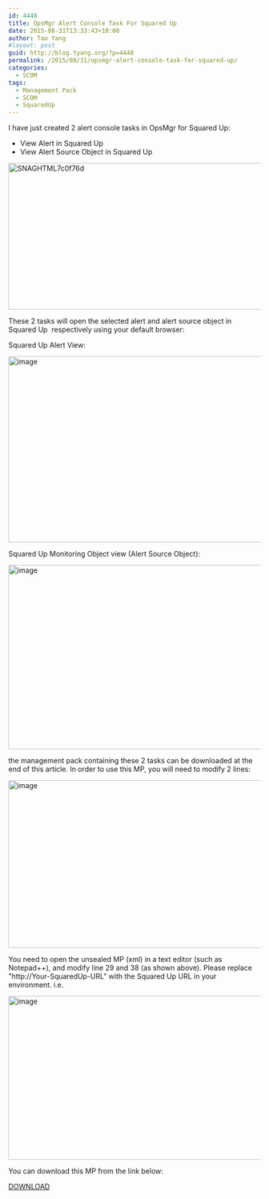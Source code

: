 ```yaml
---
id: 4448
title: OpsMgr Alert Console Task For Squared Up
date: 2015-08-31T13:33:43+10:00
author: Tao Yang
#layout: post
guid: http://blog.tyang.org/?p=4448
permalink: /2015/08/31/opsmgr-alert-console-task-for-squared-up/
categories:
  - SCOM
tags:
  - Management Pack
  - SCOM
  - SquaredUp
---
```

I have just created 2 alert console tasks in OpsMgr for Squared Up:

* View Alert in Squared Up
* View Alert Source Object in Squared Up

<a href="http://blog.tyang.org/wp-content/uploads/2015/08/SNAGHTML7c0f76d.png"><img style="background-image: none; padding-top: 0px; padding-left: 0px; display: inline; padding-right: 0px; border: 0px;" title="SNAGHTML7c0f76d" src="http://blog.tyang.org/wp-content/uploads/2015/08/SNAGHTML7c0f76d_thumb.png" alt="SNAGHTML7c0f76d" width="546" height="293" border="0" /></a>

These 2 tasks will open the selected alert and alert source object in Squared Up  respectively using your default browser:

Squared Up Alert View:

<a href="http://blog.tyang.org/wp-content/uploads/2015/08/image39.png"><img style="background-image: none; padding-top: 0px; padding-left: 0px; display: inline; padding-right: 0px; border: 0px;" title="image" src="http://blog.tyang.org/wp-content/uploads/2015/08/image_thumb39.png" alt="image" width="538" height="372" border="0" /></a>

Squared Up Monitoring Object view (Alert Source Object):

<a href="http://blog.tyang.org/wp-content/uploads/2015/08/image40.png"><img style="background-image: none; padding-top: 0px; padding-left: 0px; display: inline; padding-right: 0px; border: 0px;" title="image" src="http://blog.tyang.org/wp-content/uploads/2015/08/image_thumb40.png" alt="image" width="533" height="368" border="0" /></a>

the management pack containing these 2 tasks can be downloaded at the end of this article. In order to use this MP, you will need to modify 2 lines:

<a href="http://blog.tyang.org/wp-content/uploads/2015/08/image41.png"><img style="background-image: none; padding-top: 0px; padding-left: 0px; display: inline; padding-right: 0px; border: 0px;" title="image" src="http://blog.tyang.org/wp-content/uploads/2015/08/image_thumb41.png" alt="image" width="677" height="335" border="0" /></a>

You need to open the unsealed MP (xml) in a text editor (such as Notepad++), and modify line 29 and 38 (as shown above). Please replace "http://Your-SquaredUp-URL" with the Squared Up URL in your environment. i.e.

<a href="http://blog.tyang.org/wp-content/uploads/2015/08/image42.png"><img style="background-image: none; padding-top: 0px; padding-left: 0px; display: inline; padding-right: 0px; border: 0px;" title="image" src="http://blog.tyang.org/wp-content/uploads/2015/08/image_thumb42.png" alt="image" width="661" height="327" border="0" /></a>

You can download this MP from the link below:

[DOWNLOAD](../../../../wp-content/uploads/2015/06/SquaredUp.Console.Task.zip)
